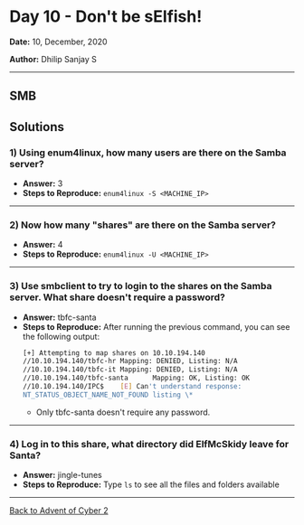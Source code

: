 # Day 10 - Don't be sElfish!

**Date:** 10, December, 2020

**Author:** Dhilip Sanjay S

---

## SMB

## Solutions

### 1) Using enum4linux, how many users are there on the Samba server?
- **Answer:** 3
- **Steps to Reproduce:** `enum4linux -S <MACHINE_IP>`

---
### 2) Now how many "shares" are there on the Samba server?
- **Answer:** 4
- **Steps to Reproduce:** `enum4linux -U <MACHINE_IP>`

---
### 3) Use smbclient to try to login to the shares on the Samba server. What share doesn't require a password?
- **Answer:** tbfc-santa
- **Steps to Reproduce:** After running the previous command, you can see the following output:
    ```bash
    [+] Attempting to map shares on 10.10.194.140
    //10.10.194.140/tbfc-hr Mapping: DENIED, Listing: N/A
    //10.10.194.140/tbfc-it Mapping: DENIED, Listing: N/A
    //10.10.194.140/tbfc-santa      Mapping: OK, Listing: OK
    //10.10.194.140/IPC$    [E] Can't understand response:
    NT_STATUS_OBJECT_NAME_NOT_FOUND listing \*
    ```
    - Only tbfc-santa doesn't require any password.

---
### 4) Log in to this share, what directory did ElfMcSkidy leave for Santa?
- **Answer:** jingle-tunes
- **Steps to Reproduce:** Type `ls` to see all the files and folders available 

---
[Back to Advent of Cyber 2](/Advent%20of%20Cyber%202) 
